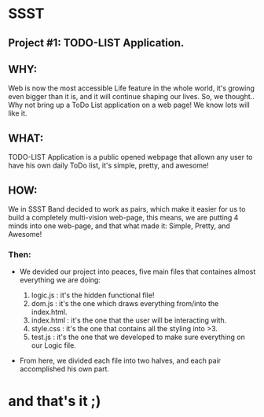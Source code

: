 # SSST
## Project #1: TODO-LIST Application.

## WHY:
Web is now the most accessible Life feature in the whole world, it's growing even bigger than it is, and it will continue shaping our lives. So, we thought.. Why not bring up a ToDo List application on a web page! We know lots will like it.

## WHAT:
TODO-LIST Application is a public opened webpage that allown any user to have his own daily ToDo list, it's simple, pretty, and awesome!

## HOW:
We in SSST Band decided to work as pairs, which make it easier for us to build a completely multi-vision web-page, this means, we are putting 4 minds into one web-page, and that what made it: Simple, Pretty, and Awesome!

### Then: 
- We devided our project into peaces, five main files that containes almost everything we are doing:
  1. logic.js : it's the hidden functional file!
  2. dom.js : it's the one which draws everything from/into the index.html.
  3. index.html : it's the one that the user will be interacting with.
  4. style.css : it's the one that contains all the styling into >3.
  5. test.js : it's the one that we developed to make sure everything on our Logic file.

- From here, we divided each file into two halves, and each pair accomplished his own part.

# and that's it ;)
